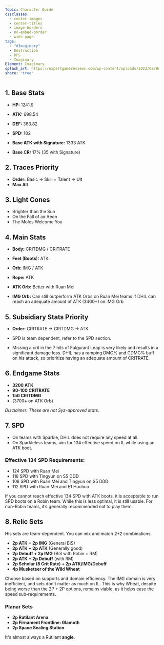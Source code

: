 ```yaml
---
Topic: Character Guide
cssclasses:
  - center-images
  - center-titles
  - image-borders
  - no-embed-border
  - wide-page
tags:
  - "#Imaginary"
  - Destruction
  - DPS
  - Imaginary
Element: Imaginary
splash_art: https://expertgamereviews.com/wp-content/uploads/2023/08/Honkai-Star-Rail-Imbibitor-Lunae-Splash-Art-1536x1536.png
share: "true"
---
```

## 1. Base Stats

- **HP:** 1241.9  
- **ATK:** 698.54  
- **DEF:** 363.82  
- **SPD:** 102  

- **Base ATK with Signature:** 1333 ATK  
- **Base CR:** 17% (35 with Signature)  

## 2. Traces Priority

- **Order:** Basic → Skill = Talent → Ult  
- **Max All**

## 3. Light Cones

- Brighter than the Sun  
- On the Fall of an Aeon  
- The Moles Welcome You  

## 4. Main Stats

- **Body:** CRITDMG / CRITRATE  
- **Feet (Boots):** ATK  
- **Orb:** IMG / ATK  
- **Rope:** ATK  

- **ATK Orb:** Better with Ruan Mei  
- **IMG Orb:** Can still outperform ATK Orbs on Ruan Mei teams if DHIL can reach an adequate amount of ATK (3400+) on IMG Orb  

## 5. Subsidiary Stats Priority

- **Order:** CRITRATE → CRITDMG → ATK  
- SPD is team dependent, refer to the SPD section.  

- Missing a crit in the 7 hits of Fulgurant Leap is very likely and results in a significant damage loss. DHIL has a ramping DMG% and CDMG% buff on his attack, so prioritize having an adequate amount of CRITRATE.

## 6. Endgame Stats

- **3200 ATK**  
- **90-100 CRITRATE**  
- **150 CRITDMG**  
- (3700+ on ATK Orb)  

*Disclaimer: These are not Syz-approved stats.*

## 7. SPD

- On teams with Sparkle, DHIL does not require any speed at all.  
- On Sparkleless teams, aim for 134 effective speed on IL while using an ATK boot.  

### Effective 134 SPD Requirements:

- 124 SPD with Ruan Mei  
- 118 SPD with Tingyun on S5 DDD  
- 108 SPD with Ruan Mei and Tingyun on S5 DDD  
- 112 SPD with Ruan Mei and E1 Huohuo  

If you cannot reach effective 134 SPD with ATK boots, it is acceptable to run SPD boots on a Robin team. While this is less optimal, it is still usable. For non-Robin teams, it’s generally recommended not to play them.

## 8. Relic Sets

His sets are team-dependent. You can mix and match 2+2 combinations.

- **2p ATK + 2p IMG** (General BiS)  
- **2p ATK + 2p ATK** (Generally good)  
- **2p Debuff + 2p IMG** (BiS with Robin + RM)  
- **2p ATK + 2p Debuff** (with RM)  
- **2p Scholar (8 Crit Rate) + 2p ATK/IMG/Debuff**  
- **4p Musketeer of the Wild Wheat**  

Choose based on supports and domain efficiency. The IMG domain is very inefficient, and sets don’t matter as much on IL. This is why Wheat, despite being worse than the 2P + 2P options, remains viable, as it helps ease the speed sub-requirements.

### Planar Sets

- **2p Rutilant Arena**  
- **2p Firnament Frontline: Glamoth**  
- **2p Space Sealing Station**  

It's almost always a Rutilant **angle**.